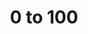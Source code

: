---
layout: project

project-num: 10
title: 0 to 100

description: This piece shows the skill progression of a snowboarder. I was inspired by my own snowboarding experiences. I got the inspiration to add the light/brush effects to my project from artist and designer Chuck Anderson. Chuck Anderson is known for including glowing light type effects in his work. I used the light effects as an intresting way to visualize the skill progression. For example, the first image is showing his beginner stage so the effects looked a little messy to symbolize that. While, the effects in his expert stage look more clean.

client: Academic
type: Photo Manipulation
responsibilities: Concept, Photoshop
date-completed: Spring 2016
---